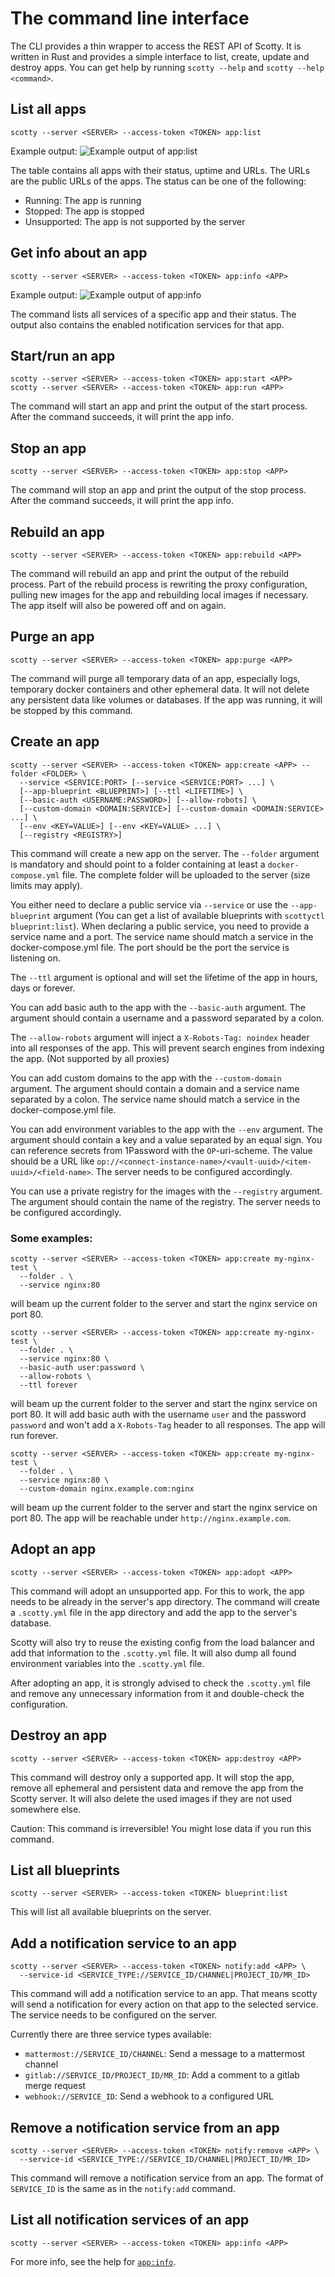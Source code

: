 # The command line interface

The CLI provides a thin wrapper to access the REST API of Scotty. It is
written in Rust and provides a simple interface to list, create, update and
destroy apps. You can get help by running `scotty --help` and
`scotty --help <command>`.

## List all apps

```shell
scotty --server <SERVER> --access-token <TOKEN> app:list
```

Example output:
![Example output of app:list](assets/cli/app-list.png)

The table contains all apps with their status, uptime and URLs. The URLs are the
public URLs of the apps. The status can be one of the following:

* Running: The app is running
* Stopped: The app is stopped
* Unsupported: The app is not supported by the server

## Get info about an app

```shell
scotty --server <SERVER> --access-token <TOKEN> app:info <APP>
```

Example output:
![Example output of app:info](assets/cli/app-info.png)

The command lists all services of a specific app and their status. The output
also contains the enabled notification services for that app.

## Start/run an app

```shell
scotty --server <SERVER> --access-token <TOKEN> app:start <APP>
scotty --server <SERVER> --access-token <TOKEN> app:run <APP>
```

The command will start an app and print the output of the start process. After
the command succeeds, it will print the app info.

## Stop an app

```shell
scotty --server <SERVER> --access-token <TOKEN> app:stop <APP>
```

The command will stop an app and print the output of the stop process. After
the command succeeds, it will print the app info.

## Rebuild an app

```shell
scotty --server <SERVER> --access-token <TOKEN> app:rebuild <APP>
```

The command will rebuild an app and print the output of the rebuild process.
Part of the rebuild process is rewriting the proxy configuration, pulling new
images for the app and rebuilding local images if necessary. The app itself will
also be powered off and on again.

## Purge an app

```shell
scotty --server <SERVER> --access-token <TOKEN> app:purge <APP>
```
The command will purge all temporary data of an app, especially logs,
temporary docker containers and other ephemeral data. It will not delete any
persistent data like volumes or databases. If the app was running, it will be
stopped by this command.

## Create an app

```shell
scotty --server <SERVER> --access-token <TOKEN> app:create <APP> --folder <FOLDER> \
  --service <SERVICE:PORT> [--service <SERVICE:PORT> ...] \
  [--app-blueprint <BLUEPRINT>] [--ttl <LIFETIME>] \
  [--basic-auth <USERNAME:PASSWORD>] [--allow-robots] \
  [--custom-domain <DOMAIN:SERVICE>] [--custom-domain <DOMAIN:SERVICE> ...] \
  [--env <KEY=VALUE>] [--env <KEY=VALUE> ...] \
  [--registry <REGISTRY>]
```

This command will create a new app on the server. The `--folder` argument is
mandatory and should point to a folder containing at least a `docker-compose.yml`
file. The complete folder will be uploaded to the server (size limits may apply).

You either need to declare a public service via `--service` or use the
`--app-blueprint` argument (You can get a list of available blueprints with
`scottyctl blueprint:list`). When declaring a public service, you need to
provide a service name and a port. The service name should match a service in the
docker-compose.yml file. The port should be the port the service is listening on.

The `--ttl` argument is optional and will set the lifetime of the app in hours,
days or forever.

You can add basic auth to the app with the `--basic-auth` argument. The argument
should contain a username and a password separated by a colon.

The `--allow-robots` argument will inject a `X-Robots-Tag: noindex` header into
all responses of the app. This will prevent search engines from indexing the app.
(Not supported by all proxies)

You can add custom domains to the app with the `--custom-domain` argument. The
argument should contain a domain and a service name separated by a colon. The
service name should match a service in the docker-compose.yml file.

You can add environment variables to the app with the `--env` argument. The
argument should contain a key and a value separated by an equal sign. You can
reference secrets from 1Password with the `OP`-uri-scheme. The value should be
a URL like `op://<connect-instance-name>/<vault-uuid>/<item-uuid>/<field-name>`.
The server needs to be configured accordingly.

You can use a private registry for the images with the `--registry` argument. The
argument should contain the name of the registry. The server needs to be
configured accordingly.

### Some examples:

```shell
scotty --server <SERVER> --access-token <TOKEN> app:create my-nginx-test \
  --folder . \
  --service nginx:80
```

will beam up the current folder to the server and start the nginx service on port 80.

```shell
scotty --server <SERVER> --access-token <TOKEN> app:create my-nginx-test \
  --folder . \
  --service nginx:80 \
  --basic-auth user:password \
  --allow-robots \
  --ttl forever
```

will beam up the current folder to the server and start the nginx service on port 80.
It will add basic auth with the username `user` and the password `password` and
won't add a `X-Robots-Tag` header to all responses. The app will run forever.

```shell
scotty --server <SERVER> --access-token <TOKEN> app:create my-nginx-test \
  --folder . \
  --service nginx:80 \
  --custom-domain nginx.example.com:nginx
```

will beam up the current folder to the server and start the nginx service on port 80.
The app will be reachable under `http://nginx.example.com`.

## Adopt an app

```shell
scotty --server <SERVER> --access-token <TOKEN> app:adopt <APP>
```

This command will adopt an unsupported app. For this to work, the app needs to
be already in the server's app directory. The command will create a `.scotty.yml`
file in the app directory and add the app to the server's database.

Scotty will also try to reuse the existing config from the load balancer and add
that information to the `.scotty.yml` file. It will also dump all found
environment variables into the `.scotty.yml` file.

After adopting an app, it is strongly advised to check the `.scotty.yml` file and
remove any unnecessary information from it and double-check the configuration.

## Destroy an app

```shell
scotty --server <SERVER> --access-token <TOKEN> app:destroy <APP>
```

This command will destroy only a supported app. It will stop the app, remove
all ephemeral and persistent data and remove the app from the Scotty server.
It will also delete the used images if they are not used somewhere else.

Caution: This command is irreversible! You might lose data if you run this command.

## List all blueprints

```shell
scotty --server <SERVER> --access-token <TOKEN> blueprint:list
```

This will list all available blueprints on the server.

## Add a notification service to an app

```shell
scotty --server <SERVER> --access-token <TOKEN> notify:add <APP> \
  --service-id <SERVICE_TYPE://SERVICE_ID/CHANNEL|PROJECT_ID/MR_ID>
```

This command will add a notification service to an app. That means scotty will
send a notification for every action on that app to the selected service. The
service needs to be configured on the server.

Currently there are three service types available:
  * `mattermost://SERVICE_ID/CHANNEL`: Send a message to a mattermost channel
  * `gitlab://SERVICE_ID/PROJECT_ID/MR_ID`: Add a comment to a gitlab merge request
  * `webhook://SERVICE_ID`: Send a webhook to a configured URL

## Remove a notification service from an app

```shell
scotty --server <SERVER> --access-token <TOKEN> notify:remove <APP> \
  --service-id <SERVICE_TYPE://SERVICE_ID/CHANNEL|PROJECT_ID/MR_ID>
```

This command will remove a notification service from an app. The format of
`SERVICE_ID` is the same as in the `notify:add` command.

## List all notification services of an app

```shell
scotty --server <SERVER> --access-token <TOKEN> app:info <APP>
```

For more info, see the help for [`app:info`](http://localhost:8080/cli.html#get-info-about-an-app).
